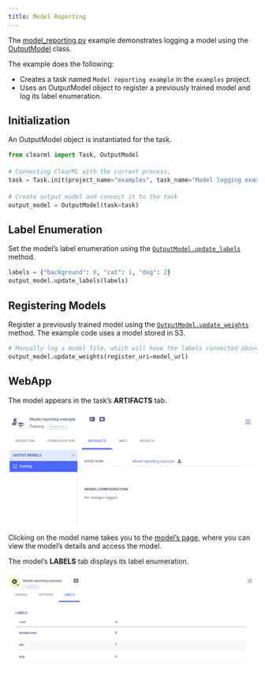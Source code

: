 ```yaml
---
title: Model Reporting
---
```


The [model_reporting.py](https://github.com/allegroai/clearml/blob/master/examples/reporting/model_reporting.py) example 
demonstrates logging a model using the [OutputModel](../../references/sdk/model_outputmodel.md) 
class. 

The example does the following:
* Creates a task named `Model reporting example` in the `examples` project.
* Uses an OutputModel object to register a previously trained model and log its label enumeration.

## Initialization
An OutputModel object is instantiated for the task. 

```python
from clearml import Task, OutputModel

# Connecting ClearML with the current process,
task = Task.init(project_name="examples", task_name="Model logging example")
 
# Create output model and connect it to the task
output_model = OutputModel(task=task)
```

## Label Enumeration

Set the model’s label enumeration using the [`OutputModel.update_labels`](../../references/sdk/model_outputmodel.md#update_labels) 
method.

```python
labels = {"background": 0, "cat": 1, "dog": 2}
output_model.update_labels(labels)
```

## Registering Models
Register a previously trained model using the [`OutputModel.update_weights`](../../references/sdk/model_outputmodel.md#update_weights) 
method. The example code uses a model stored in S3.

```python
# Manually log a model file, which will have the labels connected above
output_model.update_weights(register_uri=model_url)
```

## WebApp
The model appears in the task’s **ARTIFACTS** tab.

![Task artifacts](../../img/examples_model_logging_artifacts.png)

Clicking on the model name takes you to the [model’s page](../../webapp/webapp_model_viewing.md), where you can view the 
model’s details and access the model.

The model’s **LABELS** tab displays its label enumeration.

![Model Labels tab](../../img/examples_model_logging_labels.png)

